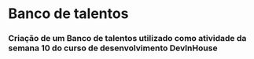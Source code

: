 # Banco de talentos

### Criação de um Banco de talentos utilizado como atividade da semana 10 do curso de desenvolvimento DevInHouse
